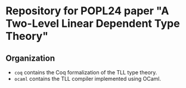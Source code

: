 # Repository for POPL24 paper "A Two-Level Linear Dependent Type Theory"

## Organization
- `coq` contains the Coq formalization of the TLL type theory.
- `ocaml` contains the TLL compiler implemented using OCaml. 

